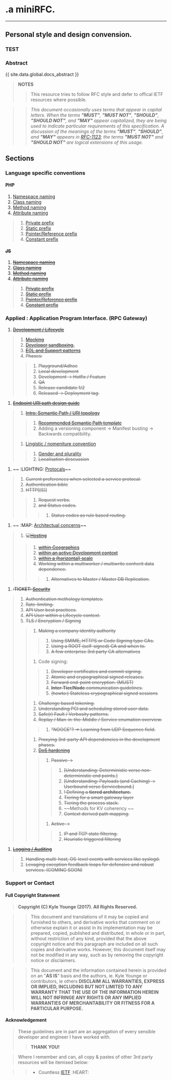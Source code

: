 # .a miniRFC.
---
## Personal style and design convension.

### TEST 

### Abstract
{{ site.data.global.docs_abstract }}

> **NOTES**
> > This resource tries to follow RFC style and defer to offical IETF resources where possible.

> > _This document occasionally uses terms that appear in capital letters.
   When the terms **"MUST"**, **"MUST NOT"**, **"SHOULD"**, **"SHOULD NOT"**, and **"MAY"**
   appear capitalized, they are being used to indicate particular
   requirements of this specification.  A discussion of the meanings of
   the terms **"MUST"**, **"SHOULD"**, and **"MAY"** appears in [RFC-1123](https://www.rfc-editor.org/info/rfc1123); the
   terms **"MUST NOT"** and **"SHOULD NOT"** are logical extensions of this
   usage._

## Sections

### Language specific conventions

#### PHP
1. [Namespace naming](sections/lang/php/php.root#Namespace%20naming)
1. [Class naming](sections/lang/php/php.root#Class%20naming)
1. [Method naming](sections/lang/php/php.root#Method%20naming)
1. [Attribute naming](sections/lang/php/php.root#Attribute%20naming)
> 1. [Private prefix](sections/lang/php/php.root#Attribute%20naming)
> 1. [Static prefix](sections/lang/php/php.root#Attribute%20naming)
> 1. [Pointer/Reference prefix](sections/lang/php/php.root#Attribute%20naming)
> 1. [Constant prefix](sections/lang/php/php.root#Attribute%20naming)

#### ~~JS~~
1. ~~[Namespace naming]()~~
1. ~~[Class naming]()~~
1. ~~[Method naming]()~~
1. ~~[Attribute naming]()~~
> 1. ~~[Private prefix]()~~
> 1. ~~[Static prefix]()~~
> 1. ~~[Pointer/Reference prefix]()~~
> 1. ~~[Constant prefix]()~~



### Applied : Application Program Interface. (RPC Gateway)

1. ~~[Development / Lifecycle]()~~
> 1. ~~[Mocking]()~~
> 1. ~~[Developer sandboxing.]()~~
> 1. ~~[EOL and Support patterns]()~~
> 1. ~~Phases:~~
> > 1. ~~Playground/Adhoc~~
> > 1. ~~Local development~~
> > 1. ~~Development -> Hotfix / Feature~~
> > 1. ~~QA~~
> > 1. ~~Release candidate 1/2~~
> > 1. ~~Released -> Deployment tag.~~
1. ~~[Endpoint URI path design guide]()~~
> 1. ~~[Intro: Semantic Path / URI topology]()~~
> > 1. ~~[Recommended Semantic Path template]()~~
> > 1. Adding a versioning component -> Manifest busting -> Backwards compatibility.
> 1. [Lingistic / nomeniture convention]()
> > 1. [Gender and plurality](api-sg-genpla)
> > 1. ~~Localisation descussion~~
1. ~~ :LIGHTING: [Protocals]()~~
> 1. ~~Current preferences when selected a service protocal.~~
> 1. ~~Authentication bible~~
> 1. ~~HTTP[[S]]~~
> > 1. ~~Request verbs.~~
> > 1. ~~and Status codes.~~
> > > 1. ~~Status codes as rule based routing.~~
1. ~~ :MAP: [Architectual concerns]()~~
> 1. ~~:computer:[Hosting]()~~
> > 1. ~~[within Geographics]()~~
> > 1. ~~[within an active Development context]()~~
> > 1. ~~[within a (horizontal) scale]()~~
> > 1. ~~Working within a multiworker / multiwrite conherit data dependence.~~
> > > 1. ~~Alternatives to Master / Master DB Replication.~~
1. ~~:TICKET: [Security]()~~
> 1. ~~Authentication methology templates.~~
> 1. ~~Rate-limiting.~~
> 1. ~~API User best practices.~~
> 1. ~~API User within a Lifecycle context.~~
> 1. ~~TLS / Encryption / Signing~~
> > 1. ~~Making a company identity authority~~
> > > 1. ~~Using SMIME, HTTPS or Code Signing type CAs.~~
> > > 1. ~~Using a ROOT (self-signed) CA and when to.~~
> > > 1. ~~A few enterprise 3rd party CA alternatives~~
> > 1. Code signing:
> > > 1. ~~Developer certificates and commit signing.~~
> > > 1. ~~Atomic and crypographical signed releases.~~
> > > 1. ~~Forward end-point encryption. (MUST)~~
> > > 1. ~~**Inter-Tier/Node** communication guidelines.~~
> > > 1. ~~(howto:) Stateless crypographical signed sessions~~
> > 1. ~~Challenge based tokening.~~
> > 1. ~~Understanding PCI and scheduling stored user data.~~
> > 1. ~~Safe(r) Fault / Verbosity patterns.~~
> > 1. ~~Replay / Man-in-the-Middle / Service enumation overview.~~
> > > 1. ~~"NOOCE"? -> Learning from UDP Sequence field.~~
> > 1. ~~Proxying 3rd-party API dependencies in the development phases.~~
> > 1. ~~[DoS hardening](api-sec-nodos)~~
> > > 1. ~~Passive ->~~
> > > > 1. ~~[Understanding: Deterministic verse non-deterministic end points.]~~
> > > > 1. ~~[Understanding: Payloads (and Caching) -> Userbound verse Servicebound.]~~
> > > > 1. ~~! Defining a **tiered architecture.**~~
> > > > 1. ~~Tiering for a smart gateway layer~~
> > > > 1. ~~Tiering the process stack.~~
> > > > 1. ~~Methods for KV coherency ~~
> > > > 1. ~~Context derived path mapping.~~
> > > 1. ~~Active ->~~
> > > > 1. ~~IP and TCP state filtering.~~
> > > > 1. ~~Heuristic triggered filtering~~
1. ~~[Logging / Auditing]()~~
> 1. ~~Handling multi-host, OS-level events with services like syslogd.~~
> 1. ~~Levaging exception feedback loops for defensive and robust services. (COMING SOON)~~



### Support or Contact

####  Full Copyright Statement

> **Copyright (C) Kyle Younge (2017).  All Rights Reserved.**

> > This document and translations of it may be copied and furnished to
   others, and derivative works that comment on or otherwise explain it
   or assist in its implementation may be prepared, copied, published
   and distributed, in whole or in part, without restriction of any
   kind, provided that the above copyright notice and this paragraph are
   included on all such copies and derivative works. However, this
   document itself may not be modified in any way, such as by removing
   the copyright notice or disclaimers.

> > This document and the information contained herein is provided on an
   "**AS IS**" basis and the authors, ie. Kyle Younge or contributors, ie others
   **DISCLAIM ALL WARRANTIES, EXPRESS OR IMPLIED, INCLUDING
   BUT NOT LIMITED TO ANY WARRANTY THAT THE USE OF THE INFORMATION
   HEREIN WILL NOT INFRINGE ANY RIGHTS OR ANY IMPLIED WARRANTIES OF
   MERCHANTABILITY OR FITNESS FOR A PARTICULAR PURPOSE.**

#### Acknowledgement

> These guidelines are in part are an aggregation of every sensible developer and engineer I have worked with.
> > **THANK YOU!**
   
> Where I remember and can, all copy & pastes of other 3rd party resources will be itemised below:
   
> > - Countless [IETF](https://www.ietf.org) :HEART:
